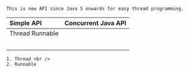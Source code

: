 ```
This is new API since Java 5 onwards for easy thread programming.
```

| Simple API | Concurrent Java API |
| :--- | :--- |
| Thread    Runnable |  |
|  |  |
|  |  |
|  |  |
|  |  |
|  |  |

```
1. Thread <br />
2. Runnable
```



